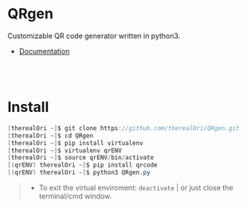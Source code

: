 # QRgen
Customizable QR code generator written in python3.
- [Documentation](https://pypi.org/project/qrcode/)

<br />
<br />

# Install

```csharp
[therealOri ~]$ git clone https://github.com/therealOri/QRgen.git
[therealOri ~]$ cd QRgen
[therealOri ~]$ pip install virtualenv
[therealOri ~]$ virtualenv qrENV
[therealOri ~]$ source qrENV/bin/activate
[(qrENV) therealOri ~]$ pip install qrcode
[(qrENV) therealOri ~]$ python3 QRgen.py
```
> - To exit the virtual enviroment: `deactivate`  |  or just close the terminal/cmd window.
